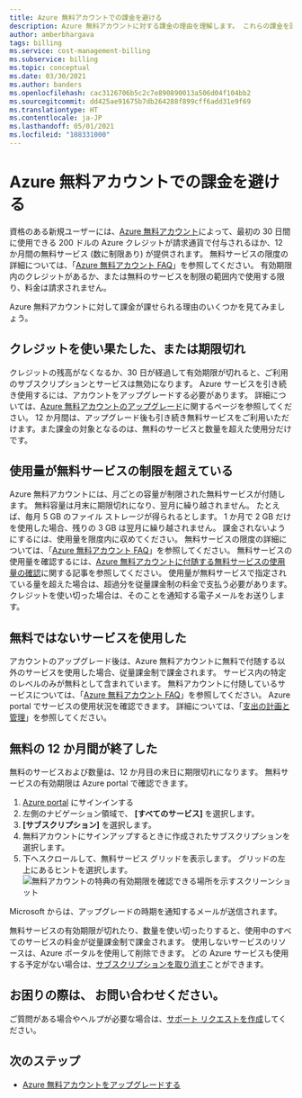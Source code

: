 ```yaml
---
title: Azure 無料アカウントでの課金を避ける
description: Azure 無料アカウントに対する課金の理由を理解します。 これらの課金を回避する方法について説明します。
author: amberbhargava
tags: billing
ms.service: cost-management-billing
ms.subservice: billing
ms.topic: conceptual
ms.date: 03/30/2021
ms.author: banders
ms.openlocfilehash: cac3126706b5c2c7e890890013a506d04f104bb2
ms.sourcegitcommit: dd425ae91675b7db264288f899cff6add31e9f69
ms.translationtype: HT
ms.contentlocale: ja-JP
ms.lasthandoff: 05/01/2021
ms.locfileid: "108331000"
---
```

# <a name="avoid-charges-with-your-azure-free-account"></a>Azure 無料アカウントでの課金を避ける

資格のある新規ユーザーには、[Azure 無料アカウント](https://azure.microsoft.com/free/)によって、最初の 30 日間に使用できる 200 ドルの Azure クレジットが請求通貨で付与されるほか、12 か月間の無料サービス (数に制限あり) が提供されます。 無料サービスの限度の詳細については、「[Azure 無料アカウント FAQ](https://azure.microsoft.com/free/free-account-faq/)」を参照してください。 有効期限内のクレジットがあるか、または無料のサービスを制限の範囲内で使用する限り、料金は請求されません。

Azure 無料アカウントに対して課金が課せられる理由のいくつかを見てみましょう。

## <a name="your-credit-runs-out-or-is-expired"></a>クレジットを使い果たした、または期限切れ

クレジットの残高がなくなるか、30 日が経過して有効期限が切れると、ご利用のサブスクリプションとサービスは無効になります。 Azure サービスを引き続き使用するには、アカウントをアップグレードする必要があります。 詳細については、[Azure 無料アカウントのアップグレード](upgrade-azure-subscription.md)に関するページを参照してください。 12 か月間は、アップグレード後も引き続き無料サービスをご利用いただけます。また課金の対象となるのは、無料のサービスと数量を超えた使用分だけです。

## <a name="usage-exceeds-the-limits-of-free-services"></a>使用量が無料サービスの制限を超えている

Azure 無料アカウントには、月ごとの容量が制限された無料サービスが付随します。 無料容量は月末に期限切れになり、翌月に繰り越されません。 たとえば、毎月 5 GB のファイル ストレージが得られるとします。 1 か月で 2 GB だけを使用した場合、残りの 3 GB は翌月に繰り越されません。 課金されないようにするには、使用量を限度内に収めてください。 無料サービスの限度の詳細については、「[Azure 無料アカウント FAQ](https://azure.microsoft.com/free/free-account-faq/)」を参照してください。 無料サービスの使用量を確認するには、[Azure 無料アカウントに付随する無料サービスの使用量の確認](check-free-service-usage.md)に関する記事を参照してください。 使用量が無料サービスで指定されている量を超えた場合は、超過分を従量課金制の料金で支払う必要があります。 クレジットを使い切った場合は、そのことを通知する電子メールをお送りします。

## <a name="you-used-some-services-that-arent-free"></a>無料ではないサービスを使用した

アカウントのアップグレード後は、Azure 無料アカウントに無料で付随する以外のサービスを使用した場合、従量課金制で課金されます。 サービス内の特定のレベルのみが無料として含まれています。 無料アカウントに付随しているサービスについては、「[Azure 無料アカウント FAQ](https://azure.microsoft.com/free/free-account-faq/)」を参照してください。 Azure portal でサービスの使用状況を確認できます。 詳細については、「[支出の計画と管理](../cost-management-billing-overview.md#plan-and-control-expenses)」を参照してください。

## <a name="you-reached-the-end-of-your-free-12-months"></a>無料の 12 か月間が終了した

無料のサービスおよび数量は、12 か月目の末日に期限切れになります。 無料サービスの有効期限は Azure portal で確認できます。

1. [Azure portal](https://portal.azure.com) にサインインする
1. 左側のナビゲーション領域で、 **[すべてのサービス]** を選択します。
1.  **[サブスクリプション]** を選択します。
1.  無料アカウントにサインアップするときに作成されたサブスクリプションを選択します。
1.  下へスクロールして、無料サービス グリッドを表示します。 グリッドの左上にあるヒントを選択します。
    ![無料アカウントの特典の有効期限を確認できる場所を示すスクリーンショット](./media/avoid-charges-free-account/freeaccount-benefits-expiration-date.png)

Microsoft からは、アップグレードの時期を通知するメールが送信されます。

無料サービスの有効期限が切れたり、数量を使い切ったりすると、使用中のすべてのサービスの料金が従量課金制で課金されます。 使用しないサービスのリソースは、Azure ポータルを使用して削除できます。 どの Azure サービスも使用する予定がない場合は、[サブスクリプションを取り消す](cancel-azure-subscription.md)ことができます。

## <a name="need-help-contact-us"></a>お困りの際は、 お問い合わせください。

ご質問がある場合やヘルプが必要な場合は、[サポート リクエストを作成](https://go.microsoft.com/fwlink/?linkid=2083458)してください。

## <a name="next-steps"></a>次のステップ
- [Azure 無料アカウントをアップグレードする](upgrade-azure-subscription.md)